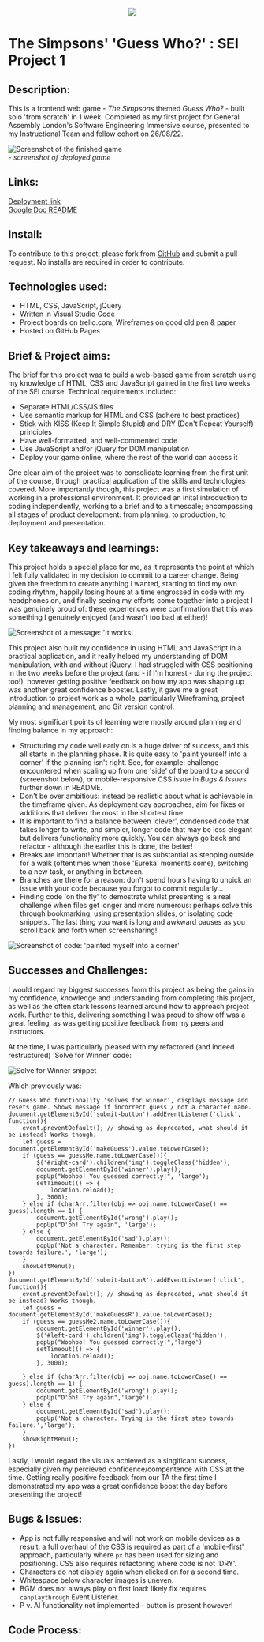 <p align="center">
    <img src="images/readme/GA-header.png">
</p>

# The Simpsons' 'Guess Who?' : SEI Project 1        

## Description:     
This is a frontend web game - _The Simpsons_ themed _Guess Who?_ - built solo 'from scratch' in 1 week. Completed as my first project for General Assembly London's Software Engineering Immersive course, presented to my Instructional Team and fellow cohort on 26/08/22.            

![Screenshot of the finished game](images/readme/final.png)     
_- screenshot of deployed game_       

## Links:       
[Deployment link](https://pages.git.generalassemb.ly/hphilpotts/project1-hp-guesswho/)      
[Google Doc README](https://docs.google.com/document/d/1ZMBQ_S5oBLUA-81iI_ykc59TUdvBHnj5S-SqFv_QKpU/edit#)      

## Install:     
To contribute to this project, please fork from [GitHub](https://github.com/hphilpotts/Simpsons-Guess-Who-Project-1-General-Assembly-SEI-66) and submit a pull request. No installs are required in order to contribute.        

## Technologies used:       
- HTML, CSS, JavaScript, jQuery     
- Written in Visual Studio Code     
- Project boards on trello.com, Wireframes on good old pen & paper      
- Hosted on GitHub Pages        

## Brief & Project aims:       
The brief for this project was to build a web-based game from scratch using my knowledge of HTML, CSS and JavaScript gained in the first two weeks of the SEI course. Technical requirements included:      
- Separate HTML/CSS/JS files        
- Use semantic markup for HTML and CSS (adhere to best practices)       
- Stick with KISS (Keep It Simple Stupid) and DRY (Don't Repeat Yourself) principles        
- Have well-formatted, and well-commented code      
- Use JavaScript and/or jQuery for DOM manipulation     
- Deploy your game online, where the rest of the world can access it        

One clear aim of the project was to consolidate learning from the first unit of the course, through practical application of the skills and technologies covered. More importantly though, this project was a first simulation of working in a professional environment. It provided an inital introduction to coding independently, working to a brief and to a timescale; encompassing all stages of product development: from planning, to production, to deployment and presentation.       

## Key takeaways and learnings:       
This project holds a special place for me, as it represents the point at which I felt fully validated in my decision to commit to a career change. Being given the freedom to create anything I wanted, starting to find my own coding rhythm, happily losing hours at a time engrossed in code with my headphones on, and finally seeing my efforts come together into a project I was genuinely proud of: these experiences were confirmation that this was something I genuinely enjoyed (and wasn't too bad at either)!          

![Screenshot of a message: 'It works!](/images/screenshot1.png)     


This project also built my confidence in using HTML and JavaScript in a practical application, and it really helped my understanding of DOM manipulation, with and without jQuery. I had struggled with CSS positioning in the two weeks before the project (and - if I'm honest - during the project too!), however getting positive feedback on how my app was shaping up was another great confidence booster. Lastly, it gave me a great introduction to project work as a whole, particularly Wireframing, project planning and management, and Git version control.       

My most significant points of learning were mostly around planning and finding balance in my approach:     
- Structuring my code well early on is a huge driver of success, and this all starts in the planning phase. It is quite easy to 'paint yourself into a corner' if the planning isn't right. See, for example: challenge encountered when scaling up from one 'side' of the board to a second (screenshot below), or mobile-responsive CSS issue in _Bugs & Issues_ further down in README.     
- Don't be over ambitious: instead be realistic about what is achievable in the timeframe given. As deployment day approaches, aim for fixes or additions that deliver the most in the shortest time.       
- It is important to find a balance between 'clever', condensed code that takes longer to write, and simpler, longer code that may be less elegant but delivers functionality more quickly. You can always go back and refactor - although the earlier this is done, the better!       
- Breaks are important! Whether that is as substantial as stepping outside for a walk (oftentimes when those 'Eureka' moments come), switching to a new task, or anything in between.       
- Branches are there for a reason: don't spend hours having to unpick an issue with your code because you forgot to commit regularly...     
- Finding code 'on the fly' to demostrate whilst presenting is a real challenge when files get longer and more numerous: perhaps solve this through bookmarking, using presentation slides, or isolating code snippets. The last thing you want is long and awkward pauses as you scroll back and forth when screensharing!          

![Screenshot of code: 'painted myself into a corner'](/images/readme/paintedintocorner.png)     

## Successes and Challenges:         
I would regard my biggest successes from this project as being the gains in my confidence, knowledge and understanding from completing this project, as well as the often stark lessons learned around how to approach project work. Further to this, delivering something I was proud to show off was a great feeling, as was getting positive feedback from my peers and instructors.     

At the time, I was particularly pleased with my refactored (and indeed restructured) 'Solve for Winner' code:       

![Solve for Winner snippet](/images/readme/solveforwinner.png)     

Which previously was:       

```
// Guess Who functionality 'solves for winner', displays message and resets game. Shows message if incorrect guess / not a character name.
document.getElementById('submit-button').addEventListener('click', function(){
    event.preventDefault(); // showing as deprecated, what should it be instead? Works though.
    let guess = document.getElementById('makeGuess').value.toLowerCase();
    if (guess == guessMe.name.toLowerCase()){
        $('#right-card').children('img').toggleClass('hidden');
        document.getElementById('winner').play();
        popUp("Woohoo! You guessed correctly!", 'large');
        setTimeout(() => {
            location.reload();
        }, 3000);
    } else if (charArr.filter(obj => obj.name.toLowerCase() == guess).length == 1) {
        document.getElementById('wrong').play();
        popUp("D'oh! Try again", 'large');
    } else {
        document.getElementById('sad').play();
        popUp('Not a character. Remember: trying is the first step towards failure.', 'large');
    }
    showLeftMenu();
})
document.getElementById('submit-buttonR').addEventListener('click', function(){
    event.preventDefault(); // showing as deprecated, what should it be instead? Works though.
    let guess = document.getElementById('makeGuessR').value.toLowerCase();
    if (guess == guessMe2.name.toLowerCase()){
        document.getElementById('winner').play();
        $('#left-card').children('img').toggleClass('hidden');
        popUp("Woohoo! You guessed correctly!",'large')
        setTimeout(() => {
            location.reload();
        }, 3000);

    } else if (charArr.filter(obj => obj.name.toLowerCase() == guess).length == 1) {
        document.getElementById('wrong').play();
        popUp("D'oh! Try again",'large');
    } else {
        document.getElementById('sad').play();
        popUp('Not a character. Trying is the first step towards failure.','large');
    }
    showRightMenu();
})
```

Lastly, I would regard the visuals achieved as a singificant success, especially given my percieved confidence/compentence with CSS at the time. Getting really positive feedback from our TA the first time I demonstrated my app was a great confidence boost the day before presenting the project!        

## Bugs & Issues:       
- App is not fully responsive and will not work on mobile devices as a result: a full overhaul of the CSS is required as part of a 'mobile-first' approach, particularly where `px` has been used for sizing and positioning. CSS also requires refactoring where code is not 'DRY'.      
- Characters do not display again when clicked on for a second time.        
- Whitespace below character images is uneven.      
- BGM does not always play on first load: likely fix requires `canplaythrough` Event Listener.      
- P v. AI functionality not implemented - button is present however!        

## Code Process:        



